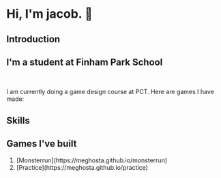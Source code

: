 <h1>Hi, I'm jacob. 👋</h1>

## Introduction
<h2>I'm a student at Finham Park School</h2>
<br>
<p>I am currently doing a game design course at PCT. Here are games I have made:</p>



## Skills 

## Games I've built
<ol>
<li>[Monsterrun](https://meghosta.github.io/monsterrun)<br>
<li>[Practice](https://meghosta.github.io/practice)
</ol>


